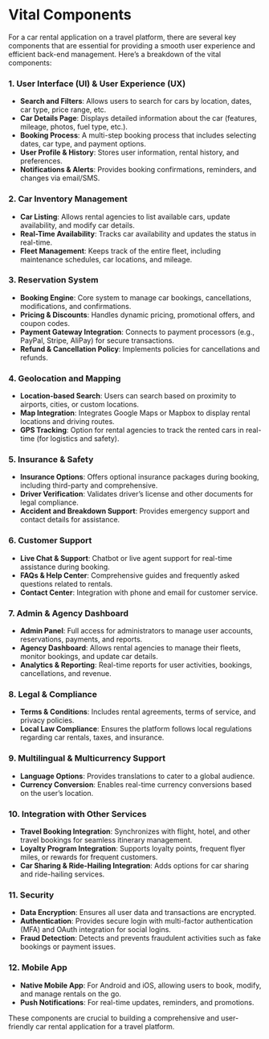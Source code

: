 # Vital Components


For a car rental application on a travel platform, there are several key components that are essential for providing a smooth user experience and efficient back-end management. Here’s a breakdown of the vital components:

### 1. **User Interface (UI) & User Experience (UX)**

-   **Search and Filters**: Allows users to search for cars by location, dates, car type, price range, etc.
-   **Car Details Page**: Displays detailed information about the car (features, mileage, photos, fuel type, etc.).
-   **Booking Process**: A multi-step booking process that includes selecting dates, car type, and payment options.
-   **User Profile & History**: Stores user information, rental history, and preferences.
-   **Notifications & Alerts**: Provides booking confirmations, reminders, and changes via email/SMS.

### 2. **Car Inventory Management**

-   **Car Listing**: Allows rental agencies to list available cars, update availability, and modify car details.
-   **Real-Time Availability**: Tracks car availability and updates the status in real-time.
-   **Fleet Management**: Keeps track of the entire fleet, including maintenance schedules, car locations, and mileage.

### 3. **Reservation System**

-   **Booking Engine**: Core system to manage car bookings, cancellations, modifications, and confirmations.
-   **Pricing & Discounts**: Handles dynamic pricing, promotional offers, and coupon codes.
-   **Payment Gateway Integration**: Connects to payment processors (e.g., PayPal, Stripe, AliPay) for secure transactions.
-   **Refund & Cancellation Policy**: Implements policies for cancellations and refunds.

### 4. **Geolocation and Mapping**

-   **Location-based Search**: Users can search based on proximity to airports, cities, or custom locations.
-   **Map Integration**: Integrates Google Maps or Mapbox to display rental locations and driving routes.
-   **GPS Tracking**: Option for rental agencies to track the rented cars in real-time (for logistics and safety).

### 5. **Insurance & Safety**

-   **Insurance Options**: Offers optional insurance packages during booking, including third-party and comprehensive.
-   **Driver Verification**: Validates driver’s license and other documents for legal compliance.
-   **Accident and Breakdown Support**: Provides emergency support and contact details for assistance.

### 6. **Customer Support**

-   **Live Chat & Support**: Chatbot or live agent support for real-time assistance during booking.
-   **FAQs & Help Center**: Comprehensive guides and frequently asked questions related to rentals.
-   **Contact Center**: Integration with phone and email for customer service.

### 7. **Admin & Agency Dashboard**

-   **Admin Panel**: Full access for administrators to manage user accounts, reservations, payments, and reports.
-   **Agency Dashboard**: Allows rental agencies to manage their fleets, monitor bookings, and update car details.
-   **Analytics & Reporting**: Real-time reports for user activities, bookings, cancellations, and revenue.

### 8. **Legal & Compliance**

-   **Terms & Conditions**: Includes rental agreements, terms of service, and privacy policies.
-   **Local Law Compliance**: Ensures the platform follows local regulations regarding car rentals, taxes, and insurance.

### 9. **Multilingual & Multicurrency Support**

-   **Language Options**: Provides translations to cater to a global audience.
-   **Currency Conversion**: Enables real-time currency conversions based on the user’s location.

### 10. **Integration with Other Services**

-   **Travel Booking Integration**: Synchronizes with flight, hotel, and other travel bookings for seamless itinerary management.
-   **Loyalty Program Integration**: Supports loyalty points, frequent flyer miles, or rewards for frequent customers.
-   **Car Sharing & Ride-Hailing Integration**: Adds options for car sharing and ride-hailing services.

### 11. **Security**

-   **Data Encryption**: Ensures all user data and transactions are encrypted.
-   **Authentication**: Provides secure login with multi-factor authentication (MFA) and OAuth integration for social logins.
-   **Fraud Detection**: Detects and prevents fraudulent activities such as fake bookings or payment issues.

### 12. **Mobile App**

-   **Native Mobile App**: For Android and iOS, allowing users to book, modify, and manage rentals on the go.
-   **Push Notifications**: For real-time updates, reminders, and promotions.

These components are crucial to building a comprehensive and user-friendly car rental application for a travel platform.